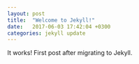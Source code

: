 ```yaml
---
layout: post
title:  "Welcome to Jekyll!"
date:   2017-06-03 17:42:04 +0300
categories: jekyll update
---
```


It works! First post after migrating to Jekyll.
